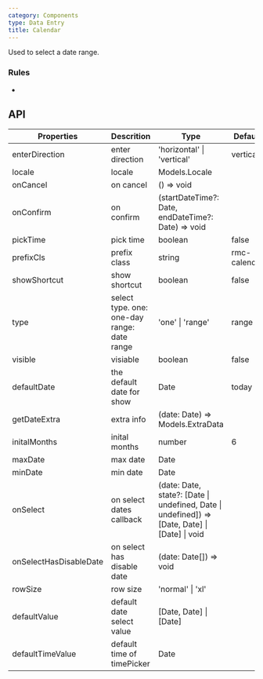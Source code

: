 ```yaml
---
category: Components
type: Data Entry
title: Calendar
---
```


Used to select a date range.

### Rules
-

## API

Properties | Descrition | Type | Default | Required
-----------|------------|------|--------|--------
enterDirection|enter direction |'horizontal' \| 'vertical'| vertical|false
locale|locale|Models.Locale|<span> </span>|false
onCancel|on cancel|() => void|<span> </span>|false
onConfirm|on confirm|(startDateTime?: Date, endDateTime?: Date) => void|<span> </span>|false
pickTime|pick time|boolean| false|false
prefixCls| prefix class|string| rmc-calendar|false
showShortcut|show shortcut|boolean| false|false
type|select type. one: one-day range: date range|'one' \| 'range'| range|false
visible|visiable|boolean| false|false
defaultDate|the default date for show|Date| today|false
getDateExtra|extra info|(date: Date) => Models.ExtraData|<span> </span>|false
initalMonths|inital months|number| 6|false
maxDate|max date|Date|<span> </span>|false
minDate|min date|Date|<span> </span>|false
onSelect | on select dates callback | (date: Date, state?: \[Date \| undefined, Date \| undefined\]) => \[Date, Date\] \| \[Date\] \| void |<span> </span> | false
onSelectHasDisableDate|on select has disable date|(date: Date[]) => void|<span> </span>|false
rowSize|row size|'normal' \| 'xl'|<span> </span>|false
defaultValue | default date select value | \[Date, Date\] \| \[Date\] |<span> </span> | false
defaultTimeValue|default time of timePicker|Date|<span> </span>|false
